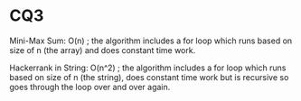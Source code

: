 # CQ3

Mini-Max Sum:
O(n) ; the algorithm includes a for loop which runs based on size of n (the array) and does constant time work. 

Hackerrank in String:
O(n^2) ; the algorithm includes a for loop which runs based on size of n (the string), does constant time work but is recursive so goes through the loop over and over again. 
